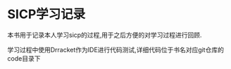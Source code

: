 # SICP学习记录

本书用于记录本人学习sicp的过程,用于之后方便的对学习过程进行回顾.

学习过程中使用Drracket作为IDE进行代码测试,详细代码位于书名对应git仓库的code目录下
